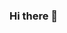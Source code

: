 ### Hi there 👋

<!--
**Caroline1986/Caroline1986** is a ✨ _special_ ✨ repository because its `README.md` (this file) appears on your GitHub profile.

Here are some ideas to get you started:

- 🔭 I’m currently working on an application for my mother who sells custom masks.
- 🌱 I’m currently learning the depths in which web development can take me.
- 👯 I’m looking to collaborate on a creative project that is both useful and fun.
- 💬 Ask me about my dog.
- 📫 How to reach me: https://www.linkedin.com/in/ceesquivel/ or email me at caroline.esquivel01@gmail.com
- ⚡ Fun fact: I love coffee.

